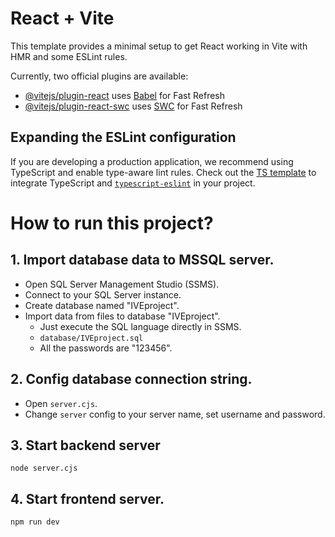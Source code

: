 # React + Vite

This template provides a minimal setup to get React working in Vite with HMR and some ESLint rules.

Currently, two official plugins are available:

- [@vitejs/plugin-react](https://github.com/vitejs/vite-plugin-react/blob/main/packages/plugin-react/README.md) uses [Babel](https://babeljs.io/) for Fast Refresh
- [@vitejs/plugin-react-swc](https://github.com/vitejs/vite-plugin-react-swc) uses [SWC](https://swc.rs/) for Fast Refresh

## Expanding the ESLint configuration

If you are developing a production application, we recommend using TypeScript and enable type-aware lint rules. Check out the [TS template](https://github.com/vitejs/vite/tree/main/packages/create-vite/template-react-ts) to integrate TypeScript and [`typescript-eslint`](https://typescript-eslint.io) in your project.


# How to run this project?

## 1. Import database data to MSSQL server.
- Open SQL Server Management Studio (SSMS).
- Connect to your SQL Server instance.
- Create database named "IVEproject".
- Import data from files to database "IVEproject".
  - Just execute the SQL language directly in SSMS.
  - `database/IVEproject.sql`
  - All the passwords are "123456".

## 2. Config database connection string.
- Open `server.cjs`.
- Change `server` config to your server name, set username and password.

## 3. Start backend server
```
node server.cjs
```
## 4. Start frontend server.
```
npm run dev
```